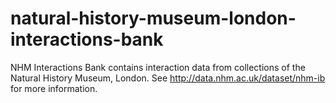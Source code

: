 # natural-history-museum-london-interactions-bank
NHM Interactions Bank contains interaction data from collections of the Natural History Museum, London.  See http://data.nhm.ac.uk/dataset/nhm-ib for more information.
